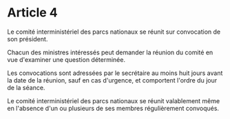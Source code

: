 # Article 4

Le comité interministériel des parcs nationaux se réunit sur convocation de son président.

Chacun des ministres intéressés peut demander la réunion du comité en vue d'examiner une question déterminée.

Les convocations sont adressées par le secrétaire au moins huit jours avant la date de la réunion, sauf en cas d'urgence, et comportent l'ordre du jour de la séance.

Le comité interministériel des parcs nationaux se réunit valablement même en l'absence d'un ou plusieurs de ses membres régulièrement convoqués.
